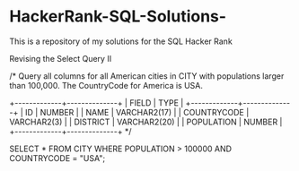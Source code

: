 # HackerRank-SQL-Solutions-
This is a repository of my solutions for the SQL Hacker Rank

Revising the Select Query II


/*
Query all columns for all American cities in CITY with populations larger than 100,000. The CountryCode for America is USA.

+-------------+--------------+
| FIELD       | TYPE         |
+-------------+--------------+
| ID          | NUMBER       |
| NAME        | VARCHAR2(17) |
| COUNTRYCODE | VARCHAR2(3)  |
| DISTRICT    | VARCHAR2(20) |
| POPULATION  | NUMBER       |
+-------------+--------------+
 */

SELECT * FROM CITY
WHERE POPULATION > 100000 AND COUNTRYCODE = "USA";
